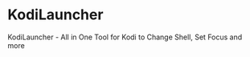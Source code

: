 KodiLauncher
=============

KodiLauncher - All in One Tool for Kodi to Change Shell, Set Focus and more
